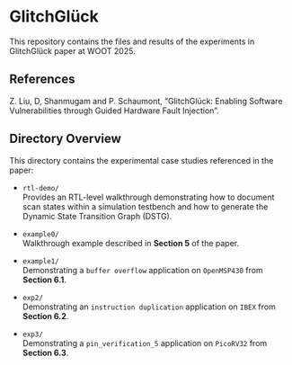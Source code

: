 # GlitchGlück  
This repository contains the files and results of the experiments in GlitchGlück paper at WOOT 2025.

## References
Z. Liu, D, Shanmugam and P. Schaumont, “GlitchGlück: Enabling Software Vulnerabilities through Guided Hardware Fault Injection”.

## Directory Overview

This directory contains the experimental case studies referenced in the paper:

- `rtl-demo/`  
  Provides an RTL-level walkthrough demonstrating how to document scan states within a simulation testbench and how to generate the Dynamic State Transition Graph (DSTG).  

- `example0/`  
  Walkthrough example described in **Section 5** of the paper.

- `example1/`  
  Demonstrating a `buffer overflow` application on `OpenMSP430` from **Section 6.1**.

- `exp2/`  
  Demonstrating an `instruction duplication` application on `IBEX` from **Section 6.2**.

- `exp3/`  
  Demonstrating a `pin_verification_5` application on `PicoRV32` from **Section 6.3**.


